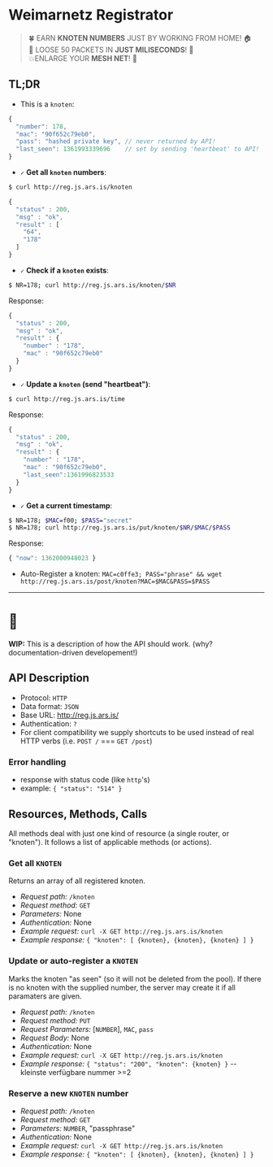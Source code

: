 # Weimarnetz Registrator

> :four_leaf_clover: EARN **KNOTEN NUMBERS** JUST BY WORKING FROM HOME! :house:  
> :rocket: LOOSE 50 PACKETS IN **JUST MILISECONDS**! :ramen:  
>  :boom:ENLARGE YOUR **MESH NET**! :checkered_flag:  


## TL;DR

- This is a `knoten`:  
```js
{
  "number": 178,
  "mac": "90f652c79eb0",
  "pass": "hashed private key", // never returned by API!
  "last_seen": 1361993339696    // set by sending 'heartbeat' to API!
}
```

- `✓` **Get all `knoten` numbers**:  
```sh
$ curl http://reg.js.ars.is/knoten
```
```js
{
  "status" : 200,
  "msg" : "ok",
  "result" : [
    "64",
    "178"
  ]
}
```

- `✓` **Check if a `knoten` exists**:  
```sh
$ NR=178; curl http://reg.js.ars.is/knoten/$NR
```
Response:
```js
{
  "status" : 200,
  "msg" : "ok",
  "result" : {
    "number" : "178",
    "mac" : "90f652c79eb0"
  }
}
```

- `✓` **Update a `knoten` (send "heartbeat")**:  
```sh
$ curl http://reg.js.ars.is/time
```
Response:
```js
{
  "status" : 200,
  "msg" : "ok",
  "result" : {
    "number" : "178",
    "mac" : "90f652c79eb0",
    "last_seen":1361996823533
  }
}
```

- `✓` **Get a current timestamp**:  
```sh
$ NR=178; $MAC=f00; $PASS="secret" 
$ NR=178; curl http://reg.js.ars.is/put/knoten/$NR/$MAC/$PASS
```
Response:
```js
{ "now": 1362000948023 }
```

- Auto-Register a knoten: `MAC=c0ffe3; PASS="phrase" && wget http://reg.js.ars.is/post/knoten?MAC=$MAC&PASS=$PASS`


---

# :construction:

**WIP:** This is a description of how the API should work. 
(why? documentation-driven developement!)


## API Description

- Protocol: `HTTP`
- Data format: `JSON`
- Base URL: <http://reg.js.ars.is/>
- Authentication: `?`
- For client compatibility we supply shortcuts to be used instead of real HTTP verbs (i.e. `POST /` === `GET /post`)

### Error handling

- response with status code (like `http`'s)
- example: `{ "status": "514" }`

## Resources, Methods, Calls

All methods deal with just one kind of resource (a single router, or "knoten").
It follows a list of applicable methods (or actions).

### Get all `KNOTEN`

Returns an array of all registered knoten.

- *Request path:* `/knoten`
- *Request method:* `GET`
- *Parameters:* None
- *Authentication:* None
- *Example request:* `curl -X GET http://reg.js.ars.is/knoten`
- *Example response:* `{ "knoten": [ {knoten}, {knoten}, {knoten} ] }`

### Update or auto-register a `KNOTEN`

Marks the knoten "as seen" (so it will not be deleted from the pool).
If there is no knoten with the supplied number, the server may create it if all paramaters are given.

- *Request path:* `/knoten`
- *Request method:* `PUT`
- *Request Parameters:* [`NUMBER`], `MAC`, `pass`
- *Request Body:* None
- *Authentication:* None
- *Example request:* `curl -X GET http://reg.js.ars.is/knoten`
- *Example response:* `{ "status": "200", "knoten": {knoten} }` -- kleinste verfügbare nummer >=2

### Reserve a new `KNOTEN` number

- *Request path:* `/knoten`
- *Request method:* `GET`
- *Parameters:* `NUMBER`, "passphrase"
- *Authentication:* None
- *Example request:* `curl -X GET http://reg.js.ars.is/knoten`
- *Example response:* `{ "knoten": [ {knoten}, {knoten}, {knoten} ] }`

